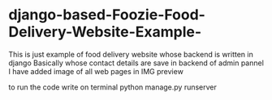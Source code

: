 # django-based-Foozie-Food-Delivery-Website-Example-

This is just example of food delivery website whose backend is written in django 
Basically whose contact details are save in backend of admin pannel 
I have added image of all web pages in IMG preview 


to run the code write on terminal  python manage.py runserver


